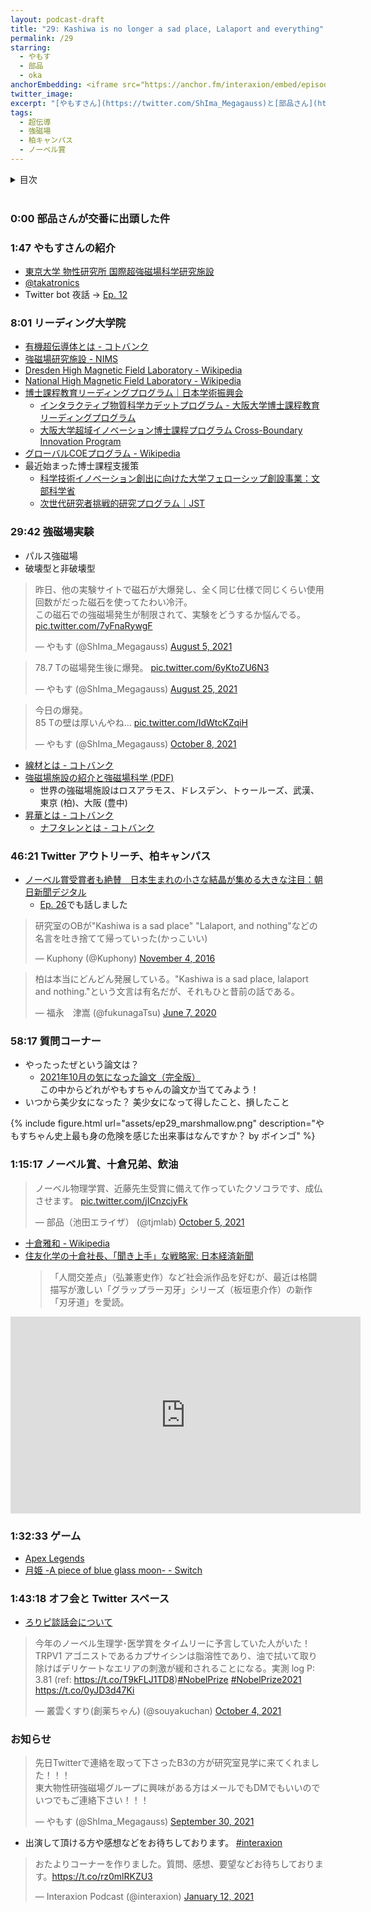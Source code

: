```yaml
---
layout: podcast-draft
title: "29: Kashiwa is no longer a sad place, Lalaport and everything"
permalink: /29
starring:
  - やもす
  - 部品
  - oka
anchorEmbedding: <iframe src="https://anchor.fm/interaxion/embed/episodes/28-Solar-system-crusher-----oka-e18epo1" height="102px" width="500px" frameborder="0" scrolling="no"></iframe>
twitter_image:
excerpt: "[やもすさん](https://twitter.com/ShIma_Megagauss)と[部品さん](https://twitter.com/tjmlab)、[oka](https://twitter.com/nowohyeah)で、強磁場実験、柏キャンパス、美少女などについて話しました。 ※美少女のプライバシー保護のためにやもすさんはボイスチェンジャーを使用しています。"
tags:
  - 超伝導
  - 強磁場
  - 柏キャンパス
  - ノーベル賞
---
```


<details>
<!-- https://github.com/gettalong/kramdown/issues/155#issuecomment-339793629 -->
<summary markdown='span'>目次</summary>
<nav>
  * this unordered seed list will be replaced by toc as unordered list
  {:toc}
<!-- https://stackoverflow.com/a/38419441/11480802 -->
</nav>
</details>
<br>

### 0:00 部品さんが交番に出頭した件

### 1:47 やもすさんの紹介

- [東京大学 物性研究所 国際超強磁場科学研究施設](https://www.issp.u-tokyo.ac.jp/maincontents/organization/mgsl.html)
- [@takatronics](https://twitter.com/takatronics)
- Twitter bot 夜話 → [Ep. 12](https://interaxion-podcast.github.io/12)

### 8:01 リーディング大学院

- [有機超伝導体とは - コトバンク](https://kotobank.jp/word/%E6%9C%89%E6%A9%9F%E8%B6%85%E4%BC%9D%E5%B0%8E%E4%BD%93-650490)
- [強磁場研究施設 - NIMS](https://www.nims.go.jp/infrastructure/facilities/high_magnetic.html)
- [Dresden High Magnetic Field Laboratory - Wikipedia](https://en.wikipedia.org/wiki/Dresden_High_Magnetic_Field_Laboratory)
- [National High Magnetic Field Laboratory - Wikipedia](https://en.wikipedia.org/wiki/National_High_Magnetic_Field_Laboratory)
- [博士課程教育リーディングプログラム｜日本学術振興会](https://www.jsps.go.jp/j-hakasekatei/)
  - [インタラクティブ物質科学カデットプログラム - 大阪大学博士課程教育リーディングプログラム](https://www.msc.osaka-u.ac.jp/)
  - [大阪大学超域イノベーション博士課程プログラム Cross-Boundary Innovation Program](http://www.cbi.osaka-u.ac.jp/)
- [グローバルCOEプログラム - Wikipedia](https://ja.wikipedia.org/wiki/%E3%82%B0%E3%83%AD%E3%83%BC%E3%83%90%E3%83%ABCOE%E3%83%97%E3%83%AD%E3%82%B0%E3%83%A9%E3%83%A0)
- 最近始まった博士課程支援策
  - [科学技術イノベーション創出に向けた大学フェローシップ創設事業：文部科学省](https://www.mext.go.jp/a_menu/jinzai/fellowship/index.htm)
  - [次世代研究者挑戦的研究プログラム｜JST](https://www.jst.go.jp/jisedai/)

### 29:42 強磁場実験

- パルス強磁場
- 破壊型と非破壊型

<blockquote class="twitter-tweet tw-align-center"><p lang="ja" dir="ltr">昨日、他の実験サイトで磁石が大爆発し、全く同じ仕様で同じくらい使用回数がだった磁石を使ってたわい冷汗。<br>この磁石での強磁場発生が制限されて、実験をどうするか悩んでる。 <a href="https://t.co/7yFnaRywgF">pic.twitter.com/7yFnaRywgF</a></p>&mdash; やもす (@ShIma_Megagauss) <a href="https://twitter.com/ShIma_Megagauss/status/1423128700866859015?ref_src=twsrc%5Etfw">August 5, 2021</a>
</blockquote> <script async src="https://platform.twitter.com/widgets.js" charset="utf-8"></script>

<blockquote class="twitter-tweet tw-align-center"><p lang="ja" dir="ltr">78.7 Tの磁場発生後に爆発。 <a href="https://t.co/6yKtoZU6N3">pic.twitter.com/6yKtoZU6N3</a></p>&mdash; やもす (@ShIma_Megagauss) <a href="https://twitter.com/ShIma_Megagauss/status/1430404426049622019?ref_src=twsrc%5Etfw">August 25, 2021</a>
</blockquote> <script async src="https://platform.twitter.com/widgets.js" charset="utf-8"></script>

<blockquote class="twitter-tweet tw-align-center"><p lang="ja" dir="ltr">今日の爆発。<br>85 Tの壁は厚いんやね… <a href="https://t.co/IdWtcKZqiH">pic.twitter.com/IdWtcKZqiH</a></p>&mdash; やもす (@ShIma_Megagauss) <a href="https://twitter.com/ShIma_Megagauss/status/1446348698909216769?ref_src=twsrc%5Etfw">October 8, 2021</a>
</blockquote> <script async src="https://platform.twitter.com/widgets.js" charset="utf-8"></script>

- [線材とは - コトバンク](https://kotobank.jp/word/%E7%B7%9A%E6%9D%90-88275)
- [強磁場施設の紹介と強磁場科学 (PDF)](https://www.phys.sci.osaka-u.ac.jp/ja/aboutus/pdf/slides_research/20141016_hagiwara.pdf)
  - 世界の強磁場施設はロスアラモス、ドレスデン、トゥールーズ、武漢、東京 (柏)、大阪 (豊中)
- [昇華とは - コトバンク](https://kotobank.jp/word/%E6%98%87%E8%8F%AF-78859)
  - [ナフタレンとは - コトバンク](https://kotobank.jp/word/%E3%83%8A%E3%83%95%E3%82%BF%E3%83%AC%E3%83%B3-170610)

### 46:21 Twitter アウトリーチ、柏キャンパス

- [ノーベル賞受賞者も絶賛　日本生まれの小さな結晶が集める大きな注目：朝日新聞デジタル](https://www.asahi.com/articles/ASPB4516SP9ZULBJ01C.html)
  - [Ep. 26](https://interaxion-podcast.github.io/26#3525-nims-%E3%81%AE%E3%83%AC%E3%82%B8%E3%82%A7%E3%83%B3%E3%83%89)でも話しました

<blockquote class="twitter-tweet tw-align-center"><p lang="ja" dir="ltr">研究室のOBが&quot;Kashiwa is a sad place&quot; &quot;Lalaport, and nothing&quot;などの名言を吐き捨てて帰っていった(かっこいい)</p>&mdash; Kuphony (@Kuphony) <a href="https://twitter.com/Kuphony/status/794437004238811136?ref_src=twsrc%5Etfw">November 4, 2016</a>
</blockquote> <script async src="https://platform.twitter.com/widgets.js" charset="utf-8"></script>

<blockquote class="twitter-tweet tw-align-center"><p lang="ja" dir="ltr">柏は本当にどんどん発展している。&quot;Kashiwa is a sad place, lalaport and nothing.&quot;という文言は有名だが、それもひと昔前の話である。</p>&mdash; 福永　津嵩 (@fukunagaTsu) <a href="https://twitter.com/fukunagaTsu/status/1269506617059323904?ref_src=twsrc%5Etfw">June 7, 2020</a>
</blockquote> <script async src="https://platform.twitter.com/widgets.js" charset="utf-8"></script>

### 58:17 質問コーナー

- やったったぜという論文は？
  - [2021年10月の気になった論文（完全版）](https://buhin-blog.blogspot.com/2021/10/202110.html)  
    この中からどれがやもすちゃんの論文か当ててみよう！
- いつから美少女になった？ 美少女になって得したこと、損したこと

{% include figure.html url="assets/ep29_marshmallow.png" description="やもすちゃん史上最も身の危険を感じた出来事はなんですか？ by ボインゴ" %}

### 1:15:17 ノーベル賞、十倉兄弟、飲油

<blockquote class="twitter-tweet tw-align-center"><p lang="ja" dir="ltr">ノーベル物理学賞、近藤先生受賞に備えて作っていたクソコラです、成仏させます。 <a href="https://t.co/jICnzcjyFk">pic.twitter.com/jICnzcjyFk</a></p>&mdash; 部品（池田エライザ） (@tjmlab) <a href="https://twitter.com/tjmlab/status/1445377729638002689?ref_src=twsrc%5Etfw">October 5, 2021</a>
</blockquote> <script async src="https://platform.twitter.com/widgets.js" charset="utf-8"></script>

- [十倉雅和 - Wikipedia](https://ja.wikipedia.org/wiki/%E5%8D%81%E5%80%89%E9%9B%85%E5%92%8C)
- [住友化学の十倉社長、「聞き上手」な戦略家: 日本経済新聞](https://www.nikkei.com/article/DGXMZO23708280Q7A121C1X12000/)  
  >「人間交差点」（弘兼憲史作）など社会派作品を好むが、最近は格闘描写が激しい「グラップラー刃牙」シリーズ（板垣恵介作）の新作「刃牙道」を愛読。

<div style="text-align: center;">
<iframe width="560" height="315" src="https://www.youtube.com/embed/Bp3rQc2Zyx8" title="YouTube video player" frameborder="0" allow="accelerometer; autoplay; clipboard-write; encrypted-media; gyroscope; picture-in-picture" allowfullscreen></iframe>
</div>

### 1:32:33 ゲーム

- [Apex Legends](https://www.ea.com/ja-jp/games/apex-legends)
- [月姫 -A piece of blue glass moon- - Switch](https://amzn.to/3w4p3H0)

### 1:43:18 オフ会と Twitter スペース

- [ろりピ談話会について](https://lumbar-stage-d65.notion.site/2749670b3f6f4549b535e2a9f038878e)

<blockquote class="twitter-tweet tw-align-center"><p lang="ja" dir="ltr">今年のノーベル生理学･医学賞をタイムリーに予言していた人がいた！<br>TRPV1 アゴニストであるカプサイシンは脂溶性であり、油で拭いて取り除けばデリケートなエリアの刺激が緩和されることになる。実測 log P: 3.81 (ref: <a href="https://t.co/T9kFLJ1TD8">https://t.co/T9kFLJ1TD8</a>)<a href="https://twitter.com/hashtag/NobelPrize?src=hash&amp;ref_src=twsrc%5Etfw">#NobelPrize</a> <a href="https://twitter.com/hashtag/NobelPrize2021?src=hash&amp;ref_src=twsrc%5Etfw">#NobelPrize2021</a> <a href="https://t.co/0yJD3d47Ki">https://t.co/0yJD3d47Ki</a></p>&mdash; 叢雲くすり(創薬ちゃん) (@souyakuchan) <a href="https://twitter.com/souyakuchan/status/1444985020788068357?ref_src=twsrc%5Etfw">October 4, 2021</a>
</blockquote> <script async src="https://platform.twitter.com/widgets.js" charset="utf-8"></script>

### お知らせ

<blockquote class="twitter-tweet tw-align-center"><p lang="ja" dir="ltr">先日Twitterで連絡を取って下さったB3の方が研究室見学に来てくれました！！！<br>東大物性研強磁場グループに興味がある方はメールでもDMでもいいのでいつでもご連絡下さい！！！</p>&mdash; やもす (@ShIma_Megagauss) <a href="https://twitter.com/ShIma_Megagauss/status/1443424672951922693?ref_src=twsrc%5Etfw">September 30, 2021</a>
</blockquote> <script async src="https://platform.twitter.com/widgets.js" charset="utf-8"></script>

- 出演して頂ける方や感想などをお待ちしております。 [#interaxion](https://twitter.com/hashtag/interaxion)

<blockquote class="twitter-tweet tw-align-center"><p lang="ja" dir="ltr">おたよりコーナーを作りました。質問、感想、要望などお待ちしております。<a href="https://t.co/rz0mlRKZU3">https://t.co/rz0mlRKZU3</a></p>— Interaxion Podcast (@interaxion) <a href="https://twitter.com/interaxion/status/1348936492488421378?ref_src=twsrc%5Etfw">January 12, 2021</a>
</blockquote> <script async src="https://platform.twitter.com/widgets.js" charset="utf-8"></script>
